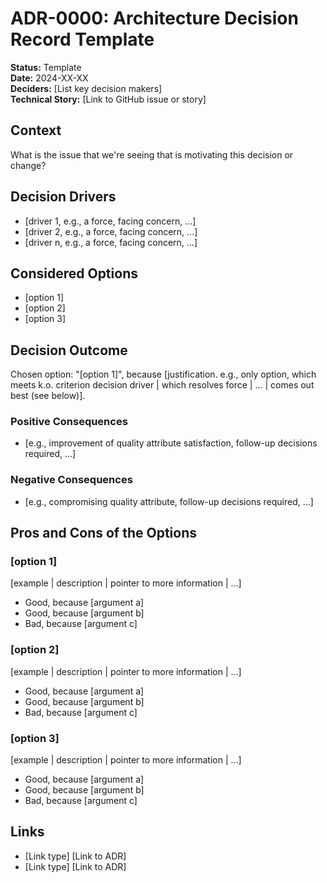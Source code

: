 # ADR-0000: Architecture Decision Record Template

**Status:** Template  
**Date:** 2024-XX-XX  
**Deciders:** [List key decision makers]  
**Technical Story:** [Link to GitHub issue or story]

## Context

What is the issue that we're seeing that is motivating this decision or change?

## Decision Drivers

* [driver 1, e.g., a force, facing concern, ...]
* [driver 2, e.g., a force, facing concern, ...]
* [driver n, e.g., a force, facing concern, ...]

## Considered Options

* [option 1]
* [option 2]
* [option 3]

## Decision Outcome

Chosen option: "[option 1]", because [justification. e.g., only option, which meets k.o. criterion decision driver | which resolves force | ... | comes out best (see below)].

### Positive Consequences

* [e.g., improvement of quality attribute satisfaction, follow-up decisions required, ...]

### Negative Consequences

* [e.g., compromising quality attribute, follow-up decisions required, ...]

## Pros and Cons of the Options

### [option 1]

[example | description | pointer to more information | ...]

* Good, because [argument a]
* Good, because [argument b]
* Bad, because [argument c]

### [option 2]

[example | description | pointer to more information | ...]

* Good, because [argument a]
* Good, because [argument b]
* Bad, because [argument c]

### [option 3]

[example | description | pointer to more information | ...]

* Good, because [argument a]
* Good, because [argument b]
* Bad, because [argument c]

## Links

* [Link type] [Link to ADR] <!-- example: Refined by [ADR-0005](0005-example.md) -->
* [Link type] [Link to ADR]
